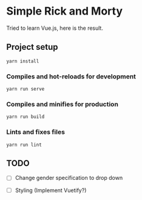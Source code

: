 # Simple Rick and Morty

Tried to learn Vue.js, here is the result.

## Project setup
```
yarn install
```

### Compiles and hot-reloads for development

```
yarn run serve
```

### Compiles and minifies for production

```
yarn run build
```

### Lints and fixes files

```
yarn run lint
```

## TODO

- [ ] Change gender specification to drop down

- [ ] Styling (Implement Vuetify?)
